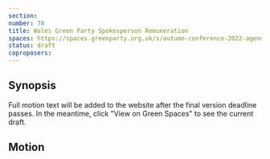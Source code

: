 ```yaml
---
section:
number: 78
title: Wales Green Party Spokesperson Remuneration
spaces: https://spaces.greenparty.org.uk/s/autumn-conference-2022-agenda-forum/?contentId=101869
status: draft
coproposers:
---
```

## Synopsis
Full motion text will be added to the website after the final version deadline passes. In the meantime, click "View on Green Spaces" to see the current draft.

## Motion
